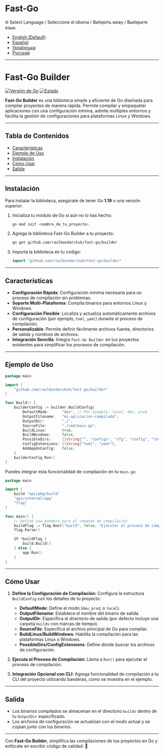 
# **Fast-Go**

🌐 Select Language / Seleccione el idioma / Виберіть мову / Выберите язык:
- [English (Default)](README.md)
- [Español](README.es.md)
- [Українська](README.ua.md)
- [Русский](README.ru.md)

---

# **Fast-Go Builder**
[![Versión de Go](https://img.shields.io/badge/Go-1.19%2B-blue?logo=go&logoColor=white)](https://go.dev/doc/install) [![Estado](https://img.shields.io/badge/Estado-Activo-brightgreen)](#)

**Fast-Go Builder** es una biblioteca simple y eficiente de Go diseñada para compilar proyectos de manera rápida. Permite compilar y empaquetar aplicaciones con una configuración mínima, admite múltiples entornos y facilita la gestión de configuraciones para plataformas Linux y Windows.

---

## **Tabla de Contenidos**
- [Características](#características)
- [Ejemplo de Uso](#ejemplo-de-uso)
- [Instalación](#instalación)
- [Cómo Usar](#cómo-usar)
- [Salida](#salida)

---

## **Instalación**

Para instalar la biblioteca, asegúrate de tener Go **1.19** o una versión superior.

1. Inicializa tu módulo de Go si aún no lo has hecho:
   ```bash
   go mod init <nombre_de_tu_proyecto>
   ```

2. Agrega la biblioteca Fast-Go Builder a tu proyecto:
   ```bash
   go get github.com/raulbondarchuk/fast-go/builder
   ```

3. Importa la biblioteca en tu código:
   ```go
   import "github.com/raulbondarchuk/fast-go/builder"
   ```

---

## **Características**
- **Configuración Rápida**: Configuración mínima necesaria para un proceso de compilación sin problemas.
- **Soporte Multi-Plataforma**: Compila binarios para entornos Linux y Windows.
- **Configuración Flexible**: Localiza y actualiza automáticamente archivos de configuración (por ejemplo, `toml`, `yaml`) durante el proceso de compilación.
- **Personalizable**: Permite definir fácilmente archivos fuente, directorios de salida y nombres de archivos.
- **Integración Sencilla**: Integra `Fast-Go Builder` en tus proyectos existentes para simplificar los procesos de compilación.

---

## **Ejemplo de Uso**

```go
package main

import (
	"github.com/raulbondarchuk/fast-go/builder"
)

func Build() {
	builderConfig := builder.BuildConfig{
		DefaultMode:      "dev", // Por ejemplo: local, dev, prod
		OutputFilename:   "mi-aplicacion-compilada",
		OutputDir:        "./",
		SourceFile:       "./cmd/main.go",
		BuildLinux:       true,
		BuildWindows:     false,
		PossibleDirs:     []string{"", "configs", "cfg", "config", "internal/config"},
		ConfigExtensions: []string{"toml", "yaml"},
		AddAppOnConfig:   false,
	}
	builderConfig.Run()
}
```

Puedes integrar esta funcionalidad de compilación en tu `main.go`:

```go
package main

import (
	build "api/pkg/build"
	"api/internal/app"
	"flag"
)

func main() {
	// Define una bandera para el comando de compilación
	buildFlag := flag.Bool("build", false, "Ejecutar el proceso de compilación")
	flag.Parse()

	if *buildFlag {
		build.Build()
	} else {
		app.Run()
	}
}
```

---

## **Cómo Usar**

1. **Define la Configuración de Compilación:**
   Configura la estructura `BuildConfig` con los detalles de tu proyecto:
   - **DefaultMode**: Define el modo (`dev`, `prod`, o `local`).
   - **OutputFilename**: Establece el nombre del binario de salida.
   - **OutputDir**: Especifica el directorio de salida (por defecto incluye una carpeta `builds` con marcas de tiempo).
   - **SourceFile**: Especifica el archivo principal de Go para compilar.
   - **BuildLinux/BuildWindows**: Habilita la compilación para las plataformas Linux o Windows.
   - **PossibleDirs/ConfigExtensions**: Define dónde buscar los archivos de configuración.

2. **Ejecuta el Proceso de Compilación:**
   Llama a `Run()` para ejecutar el proceso de compilación.

3. **Integración Opcional con CLI:**
   Agrega funcionalidad de compilación a tu CLI del proyecto utilizando banderas, como se muestra en el ejemplo.

---

## **Salida**
- Los binarios compilados se almacenan en el directorio `builds` dentro de tu `OutputDir` especificado.
- Los archivos de configuración se actualizan con el modo actual y se copian junto con los binarios.

---

Con **Fast-Go Builder**, simplifica las compilaciones de tus proyectos en Go y enfócate en escribir código de calidad. 🚀
